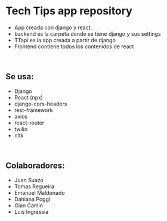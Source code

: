 # Tech Tips app repository

* App creada con django y react.
* backend es la carpeta donde se tiene django y sus settings
* TTapi es la app creada a partir de django
* Frontend contiene todos los contenidos de react

<br>

## Se usa:

* Django
* React (npx)
* django-cors-headers
* rest-framework
* axios
* react-router
* twilio
* nltk

<br>

## Colaboradores:

* Juan Suazo
* Tomas Regueira
* Emanuel Maldonado
* Dahiana Poggi
* Gian Camin
* Luis Ingrassia
